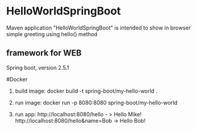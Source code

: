 # HelloWorldSpringBoot

Maven application "HelloWorldSpringBoot" is intended to show in browser
simple greeting using hello() method

## framework for WEB
Spring boot, version 2.5.1

#Docker
1) build image:
   docker build -t spring-boot/my-hello-world .

2) run image:
docker run -p 8080:8080 spring-boot/my-hello-world

3) run app:
   http://localhost:8080/hello - > Hello Mike!
   http://localhost:8080/hello&name=Bob -> Hello Bob!
